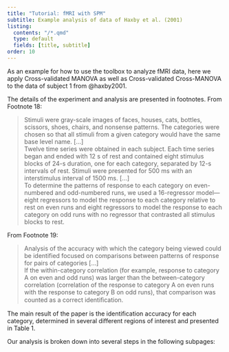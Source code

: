 ```yaml
---
title: "Tutorial: fMRI with SPM"
subtitle: Example analysis of data of Haxby et al. (2001)
listing:
  contents: "/*.qmd"
  type: default
  fields: [title, subtitle]
order: 10
---
```



As an example for how to use the toolbox to analyze fMRI data, here we apply Cross-validated MANOVA as well as Cross-validated Cross-MANOVA to the data of subject 1 from @haxby2001.

The details of the experiment and analysis are presented in footnotes. From Footnote 18:

>   Stimuli were gray-scale images of faces, houses, cats, bottles, scissors, shoes, chairs, and nonsense patterns. The categories were chosen so that all stimuli from a given category would have the same base level name. […]\
>   Twelve time series were obtained in each subject. Each time series began and ended with 12 s of rest and contained eight stimulus blocks of 24-s duration, one for each category, separated by 12-s intervals of rest. Stimuli were presented for 500 ms with an interstimulus interval of 1500 ms. […]\
>   To determine the patterns of response to each category on even-numbered and odd-numbered runs, we used a 16-regressor model—eight regressors to model the response to each category relative to rest on even runs and eight regressors to model the response to each category on odd runs with no regressor that contrasted all stimulus blocks to rest.

From Footnote 19:

>   Analysis of the accuracy with which the category being viewed could be identified focused on comparisons between patterns of response for pairs of categories […]\
>   If the within-category correlation (for example, response to category A on even and odd runs) was larger than the between-category correlation (correlation of the response to category A on even runs with the response to category B on odd runs), that comparison was counted as a correct identiﬁcation.

The main result of the paper is the identification accuracy for each category, determined in several different regions of interest and presented in Table 1.

Our analysis is broken down into several steps in the following subpages:


<!-- Copyright © 2023 Carsten Allefeld
SPDX-License-Identifier: GPL-3.0-or-later -->
